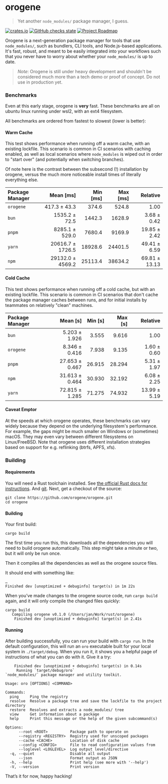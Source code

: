 <div class="oranda-hide">

# orogene

</div>

> Yet another `node_modules/` package manager, I guess.

[![crates.io](https://img.shields.io/crates/v/orogene.svg)](https://crates.io/crates/orogene)
[![GitHub checks
state](https://img.shields.io/github/checks-status/orogene/orogene/main)](https://github.com/orogene/orogene/actions/workflows/ci.yml?query=branch%3Amain)
[![Project
Roadmap](https://img.shields.io/badge/Roadmap-Project%20Roadmap-informational)](https://github.com/orgs/orogene/projects/2/views/1)

Orogene is a next-generation package manager for tools that use
`node_modules/`, such as bundlers, CLI tools, and Node.js-based
applications. It's fast, robust, and meant to be easily integrated into
your workflows such that you never have to worry about whether your
`node_modules/` is up to date.

> *Note*: Orogene is still under heavy development and shouldn't be
> considered much more than a tech demo or proof of concept. Do not use in
> production yet.

### Benchmarks

Even at this early stage, orogene is **very** fast. These benchmarks are all
on ubuntu linux running under wsl2, with an ext4 filesystem.

All benchmarks are ordered from fastest to slowest (lower is better):

#### Warm Cache

This test shows performance when running off a warm cache, with an existing
lockfile. This scenario is common in CI scenarios with caching enabled, as
well as local scenarios where `node_modules` is wiped out in order to "start
over" (and potentially when switching branches).

Of note here is the contrast between the subsecond (!) installation by
orogene, versus the much more noticeable install times of literally everything
else.

| Package Manager | Mean [ms] | Min [ms] | Max [ms] | Relative |
|:---|---:|---:|---:|---:|
| `orogene` | 417.3 ± 43.3 | 374.6 | 524.8 | 1.00 |
| `bun` | 1535.2 ± 72.5 | 1442.3 | 1628.9 | 3.68 ± 0.42 |
| `pnpm` | 8285.1 ± 529.0 | 7680.4 | 9169.9 | 19.85 ± 2.42 |
| `yarn` | 20616.7 ± 1726.5 | 18928.6 | 24401.5 | 49.41 ± 6.59 |
| `npm` | 29132.0 ± 4569.2 | 25113.4 | 38634.2 | 69.81 ± 13.13 |

#### Cold Cache

This test shows performance when running off a cold cache, but with an
existing lockfile. This scenario is common in CI scenarios that don't cache
the package manager caches between runs, and for initial installs by
teammates on relatively "clean" machines.

| Package Manager | Mean [s] | Min [s] | Max [s] | Relative |
|:---|---:|---:|---:|---:|
| `bun` | 5.203 ± 1.926 | 3.555 | 9.616 | 1.00 |
| `orogene` | 8.346 ± 0.416 | 7.938 | 9.135 | 1.60 ± 0.60 |
| `pnpm` | 27.653 ± 0.467 | 26.915 | 28.294 | 5.31 ± 1.97 |
| `npm` | 31.613 ± 0.464 | 30.930 | 32.192 | 6.08 ± 2.25 |
| `yarn` | 72.815 ± 1.285 | 71.275 | 74.932 | 13.99 ± 5.19 |

#### Caveat Emptor

At the speeds at which orogene operates, these benchmarks can
vary widely because they depend on the underlying filesystem's performance.
For example, the gaps might be much smaller on Windows or (sometimes) macOS.
They may even vary between different filesystems on Linux/FreeBSD. Note that
orogene uses different installation strategies based on support for e.g.
reflinking (btrfs, APFS, xfs).

### Building

#### Requirements

You will need a Rust toolchain installed. See [the official Rust docs for
instructions](https://www.rust-lang.org/tools/install). And
[git](https://git-scm.com/downloads). Next, get a checkout of the source:

```
git clone https://github.com/orogene/orogene.git
cd orogene
```

#### Building

Your first build:

```
cargo build
```

The first time you run this, this downloads all the dependencies you will
need to build orogene automatically. This step might take a minute or two,
but it will only be run once.

Then it compiles all the dependencies as well as the orogene source files.

It should end with something like:

```
…
Finished dev [unoptimized + debuginfo] target(s) in 1m 22s
```

When you’ve made changes to the orogene source code, run `cargo build`
again, and it will only compile the changed files quickly:

```
cargo build
   Compiling orogene v0.1.0 (/Users/jan/Work/rust/orogene)
    Finished dev [unoptimized + debuginfo] target(s) in 2.41s
```

#### Running

After building successfully, you can run your build with `cargo run`. In
the default configuration, this will run an `oro` executable built for
your local system in `./target/debug`. When you run it, it shows you a
helpful page of instructions of what you can do with it. Give it a try:

```
    Finished dev [unoptimized + debuginfo] target(s) in 0.14s
     Running `target/debug/oro`
`node_modules/` package manager and utility toolkit.

Usage: oro [OPTIONS] <COMMAND>

Commands:
  ping     Ping the registry
  resolve  Resolve a package tree and save the lockfile to the project directory
  restore  Resolves and extracts a node_modules/ tree
  view     Get information about a package
  help     Print this message or the help of the given subcommand(s)

Options:
      --root <ROOT>          Package path to operate on
      --registry <REGISTRY>  Registry used for unscoped packages
      --cache <CACHE>        Location of disk cache
      --config <CONFIG>      File to read configuration values from
      --loglevel <LOGLEVEL>  Log output level/directive
  -q, --quiet                Disable all output
      --json                 Format output as JSON
  -h, --help                 Print help (see more with '--help')
  -V, --version              Print version
```

That’s it for now, happy hacking!
